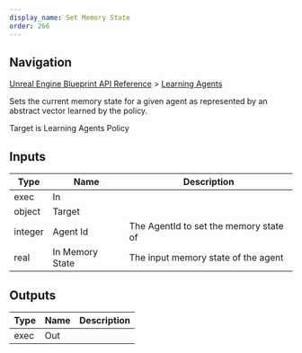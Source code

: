 ```yaml
---
display_name: Set Memory State
order: 266
---
```

## Navigation

[Unreal Engine Blueprint API Reference](https://dev.epicgames.com/documentation/en-us/unreal-engine/BlueprintAPI) > [Learning Agents](https://dev.epicgames.com/documentation/en-us/unreal-engine/BlueprintAPI/LearningAgents)

Sets the current memory state for a given agent as represented by an abstract vector learned by the policy.

Target is Learning Agents Policy

## Inputs

| Type | Name | Description |
| --- | --- | --- |
| exec | In |  |
| object | Target |  |
| integer | Agent Id | The AgentId to set the memory state of |
| real | In Memory State | The input memory state of the agent |

## Outputs

| Type | Name | Description |
| --- | --- | --- |
| exec | Out |  |
